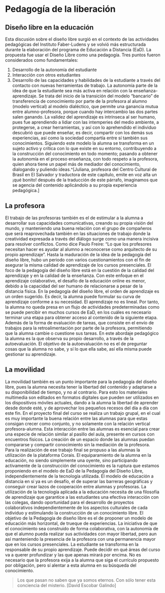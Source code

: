 # Pedagogía de la liberación
## Diseño libre en la educación
Esta discusión sobre el diseño libre surgió en el contexto de las actividades pedagógicas del Instituto Faber-Ludens y se volvió más estructurada durante la elaboración del programa de Educación a Distancia (EaD). La propuesta fue usar el Diseño Libre como una pedagogía.
Tres puntos fueron considerados como fundamentales:
1. Desarrollo de la autonomía del estudiante
2. Interacción con otros estudiantes
3. Desarrollo de las capacidades y habilidades de la estudiante a través del contacto con nuevas herramientas de trabajo.
La autonomía parte de la idea de que la estudiante sea más activa en relación con la enseñanza-aprendizaje. Se trata del inicio de la transición del modelo “bancario” de transferencia de conocimiento por parte de la profesora al alumno (modelo vertical) al modelo dialéctico, que permite una ganancia mutua entre alumno-profesora, porque cuando hay intercambio las dos partes salen ganando.
La validez del aprendizaje es intrínseca al ser humano, pues fue aprendiendo a lidiar con las intemperies del medio ambiente, a protegerse, a crear herramientas, y así con lo aprehendido el individuo descubrió que puede enseñar, es decir, compartir con los demás sus experiencias, así como la sociedad compartía entre sí también sus conocimientos.
Siguiendo este modelo la alumna se transforma en un sujeto activo y crítica con lo que existe en su entorno, contribuyendo a la construcción del conocimiento en todo momento; pasando a obtener la autonomía en el proceso enseñanza, con todo respeto a la profesora, quien ahora tiene un papel más de mediador del conocimiento, dialogando y puliendo ideas.^[Juliana, profesora del Centro Cultural de Brasil en El Salvador y traductora de este capítulo, emite en voz alta un ¡qué bonito! después de la traducción de este párrafo, imaginamos que se agencia del contenido aplicándolo a su propia experiencia pedagógica.]
## La profesora
El trabajo de las profesoras también es el de estimular a la alumna a desarrollar sus capacidades comunicativas, creando su propia visión del mundo, y manteniendo una buena relación con el grupo de compañeros que será reaprovechada también en las situaciones de trabajo donde la creatividad expresada a través del diálogo surge como una manera incisiva para resolver conflictos. Como dice Paulo Freire: “Lo que los profesores necesitan hacer es ayudar al alumno a reconocerse como arquitecto de su propio aprendizaje”.
Hasta la maduración de la idea de la pedagogía del diseño libre, hubo un periodo con varios cuestionamientos con el fin de asegurar la misma calidad de aprendizaje de los cursos presenciales. El foco de la pedagogía del diseño libre está en la cuestión de la calidad del aprendizaje y en la calidad de la enseñanza. Con este enfoque en el aprendizaje colaborativo, el desafío de la educación online es menor, debido a la capacidad del ser humano de relacionarse a pesar de la distancia física.
En la pedagogía del diseño libre, el orden de aprendizaje es un orden sugerido. Es decir, la alumna puede formular su curva de aprendizaje conforme a su necesidad. El aprendizaje no es lineal. Por tanto, la alumna no queda presa en un flujo de actividades predeterminadas como se puede percibir en muchos cursos de EaD, en los cuáles es necesario terminar una etapa para obtener acceso al contenido de la siguiente etapa.
Además de la forma de evaluación de tareas, que consiste en el envío de trabajos para la retroalimentación por parte de la profesora, permitiendo que la alumna cambie o cuestione sus tareas. En este abordaje pedagógico la alumna es la que observa su propio desarrollo, a través de la autoevaluación. El objetivo de la autoevaluación no es el de preguntar cosas que la alumna no sabe, y sí lo que ella sabe, así ella misma puede gestionar su aprendizaje.
## La movilidad
La movilidad también es un punto importante para la pedagogía del diseño libre, pues la alumna necesita tener la libertad del contenido y adaptarse a su disponibilidad de tiempo, y no al contrario. Para esto los materiales multimedia son editados en formatos digitales que pueden ser utilizados en los dispositivos móviles actuales, dando a la alumna la libertad de aprender desde donde esté, y de aprovechar los pequeños recesos del día a día con este fin.
En el proyecto final del curso se realiza un trabajo grupal, en el cual es muy importante la buena relación entre las alumnas para que estas consigan crecer como conjunto, y no solamente con la relación vertical profesora-alumna. Esta interacción entre las alumnas es esencial para crear una especie de relación similar al pasillo del aula, presente en cursos con encuentros físicos. La creación de un espacio donde las alumnas puedan compararse y compartir conocimiento sin la mediación de la profesora. Para la realización de ese trabajo final se propuso a las alumnas la utilización de la plataforma Corais.
El equiparamiento de la alumna en la educación, no siendo simplemente una oyente, sino participando activamente de la construcción del conocimiento es la ruptura que estamos proponiendo en el modelo de EaD de la Pedagogía del Diseño Libre, independientemente de la tecnología utilizada.
El modelo de educación a distancia en sí ya es un desafío, el de superar las barreras geográficas y conseguir crear lazos de cooperación entre alumnas y profesoras. La utilización de la tecnología aplicada a la educación necesita de una filosofía de aprendizaje que garantice a las estudiantes una efectiva interacción con las colegas, dando oportunidad para el desarrollo de proyectos colaborativos independientemente de los aspectos culturales de cada individuo y estimulando la construcción de un conocimiento libre. El objetivo de la Pedagogía de diseño libre es el de proponer un modelo de educación más horizontal, de trueque de experiencias. La iniciativa de que el conocimiento sea construido de forma colaborativa, con la autonomía de que el alumno pueda realizar sus actividades con mayor libertad, pero aun así manteniendo la presencia de la profesora con una permanencia mayor que en los cursos presenciales.
La estudiante se transforma en la responsable de su propio aprendizaje. Puede decidir en qué áreas del curso va a querer profundizar y las que apenas mirará por encima. No es necesario que la profesora exija a la alumna que siga el currículo propuesto por obligación, pero sí alentar a esta alumna en su búsqueda del conocimiento.
> Los que pasan no saben
> que ya somos eternos.
> Con sólo tener esta
> conciencia del misterio.
[David Escobar Galindo]
